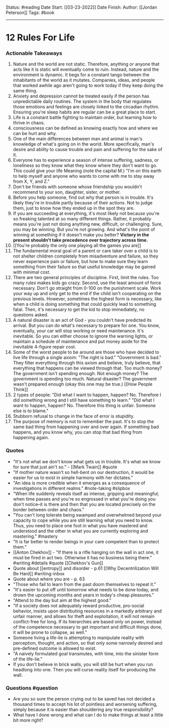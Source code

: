 Status: #reading 
Date Start: [[03-23-2022]]
Date Finish:
Author: [[Jordan Peterson]]
Tags: #book
***
# 12 Rules For Life

### Actionable Takeaways
1. Nature and the world are not static. Therefore, anything or anyone that acts like it is static will eventually come to ruin. Instead, nature and the environment is dynamic. It begs for a constant tango between the inhabitants of the world as it mutates. Companies, ideas, and people that worked awhile ago aren't going to work today if they keep doing the same thing.
2. Anxiety and depression cannot be treated easily if the person has unpredictable daily routines. The system in the body that regulates those emotions and feelings are closely linked to the circadian rhythm. Ensuring you're sleep habits are regular can be a great place to start.
3. Life is a constant battle fighting to maintain order, but learning how to thrive in chaos. 
4. consciousness can be defined as knowing exactly how and where we can be hurt and why.
5. One of the main differences between man and animal is man's knowledge of what's going on in the world. More specifically, man's desire and ability to cause trouble and pain and suffering for the sake of it. 
6. Everyone has to experience a season of intense suffering, sadness, or loneliness so they know what they know where they don't want to go. This could give your life Meaning (note the capital M.) "I'm on this earth to help myself and anyone who wants to come with me to stay away from X, Y, and Z."
7. Don't be friends with someone whose friendship you wouldn't recommend to your son, daughter, sister, or mother. 
8. Before you help someone, find out why that person is in trouble. It's likely they're in trouble partly because of their actions. Not to judge them, just to know how they ended up in the spot they are.
9. If you are succeeding at everything, it's most likely not because you're so freaking talented at so many different things. Rather, it probably means you're just not doing anything new, difficult, or challenging. Sure, you may be winning. But you're not growing. And what's the point of winning at something if it doesn't make you better? **Victory in the present shouldn't take precedence over trajectory across time.**
10. [[You're probably the only one playing all the games you are]]
11. The fundamental moral goal of a parent or care taker over a child is to not shelter children completely from misadventure and failure, so they never experience pain or failure, but how to make sure they learn something from their failure so that useful knowledge may be gained with minimal cost.
12. There are two general principles of discipline. First, limit the rules. Too many rules makes kids go crazy. Second, use the least amount of force necessary. Don't go straight from 0-100 on the punishment scale. Work your way up and only get to the end if the child isn't cooperating on the previous levels. However, sometimes the highest form is necessary, like when a child is doing something that could quickly lead to something fatal. Then, it's necessary to get the kid to stop immediately, no questions asked.
13. A natural disaster is an act of God - you couldn't have predicted its arrival. But you can do what's necessary to prepare for one. You know, eventually, your car will stop working or need maintenance. It's inevitable. So you can either choose to ignore the warning lights, or maintain a schedule of maintenance and put money aside for the inevitable 4-figure repair cost.
14. Some of the worst people to be around are those who have decided to live life through a single axiom: "The right is bad." "Government is bad." They filter everything through this axiom and believe, truly believe, that everything that happens can be viewed through that. Too much money? The government isn't spending enough. Not enough money? The government is spending too much. Natural disaster? The government wasn't prepared enough (okay this one may be true.) [[How People Think]]
15. 2 types of people: "Did what I want to happen, happen? No. Therefore I did something wrong and I still have something to learn." "Did what I want to happen, happen? No. Therefore this thing is unfair. Someone else is to blame." 
16. Stubborn refusal to change in the face of error is stupidity. 
17. The purpose of memory is not to remember the past. It's to stop the same bad thing from happening over and over again. If something bad happens, and you know why, you can stop that bad thing from happening again.                                                                                                                                                                                                                                                                                                                                                                                                     


### Quotes
- "It's not what we don't know what gets us in trouble. It's what we know for sure that just ain't so." - [[Mark Twain]] #quote 
- "If mother nature wasn't so hell-bent on our destruction, it would be easier for us to exist in simple harmony with her dictates."
- "An idea is more credible when it emerges as a consequence of investigations in different realms." #note-taking #slipbox 
- "When life suddenly reveals itself as intense, gripping and meaningful; when time passes and you're so engrossed in what you're doing you don't notice–it is there and then that you are located precisely on the border between order and chaos."
- "You can't long tolerate being swamped and overwhelmed beyond your capacity to cope while you are still learning what you need to know. Thus, you need to place one foot in what you have mastered and understood and the other in what you are currently exploring and mastering." #mastery 
- "It is far better to render beings in your care competent than to protect them."
- [[Anton Chekhov]] - "If there is a rifle hanging on the wall in act one, it must be fired in act two. Otherwise it has no business being there." #writing #details #quote [[Chekhov's Gun]]
- Quote about [[entropy]] and disorder - p.61 [[Why Decentrilization Will Be Hard]] #writing-inbox 
- Quote about where you are - p. 63
- "Those who fail to learn from the past doom themselves to repeat it."
- "It's easier to put off until tomorrow what needs to be done today, and drown the upcoming months and years in today's cheap pleasures."
- "Attend to the day but aim at the highest good."
- "If a society does not adequately reward productive, pro-social behavior, insists upon distributing resources in a markedly arbitrary and unfair manner, and allows for theft and exploitation, it will not remain conflict-free for long. If its hierarchies are based only on power, instead of the competence necessary to get important and difficult things done, it will be prone to collapse, as well."
- Someone living a life-lie is attempting to manipulate reality with perception, thought, and action, so that only some narrowly desired and pre-defined outcome is allowed to exist.
- "A naively formulated goal transmutes, with time, into the sinister form of the life-lie."
- If you don't believe in brick walls, you will still be hurt when you run headlong into one. Then you will curse reality itself for producing the wall.

### Questions #question 
- Are you so sure the person crying out to be saved has not decided a thousand times to accept his lot of pointless and worsening suffering, simply because it is easier than shouldering any true responsibility?
- What have I done wrong and what can I do to make things at least a little bit more right?
